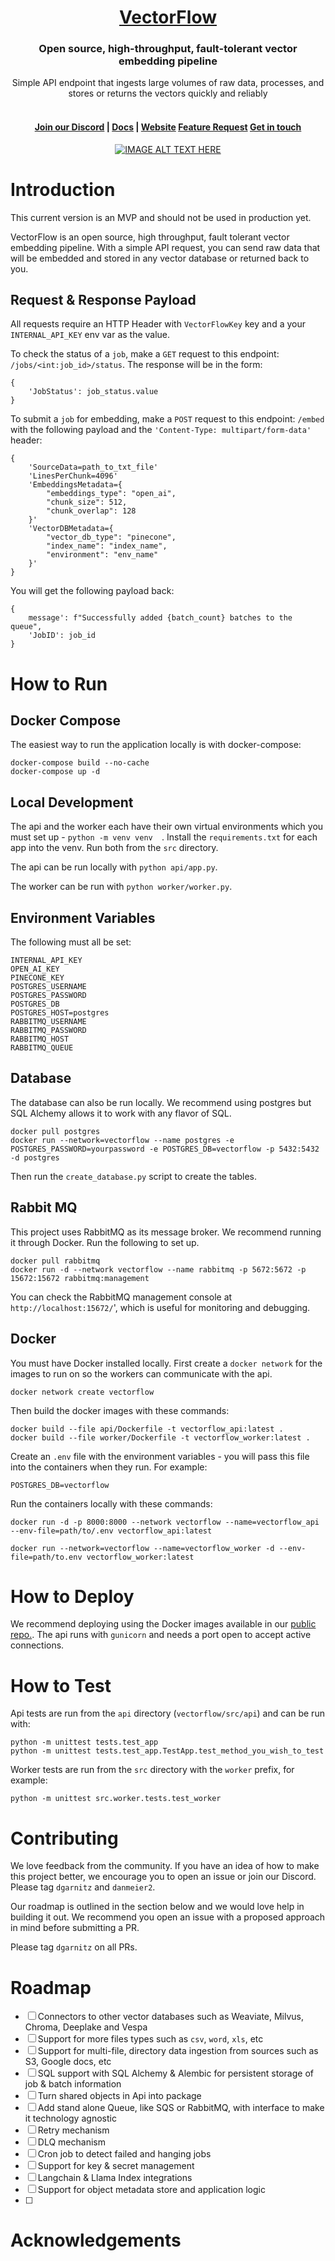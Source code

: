 <div align="center">
    <a href="https://www.getvectorflow.com/">
        <h1>VectorFlow</h1>
    </a>
    <h3>Open source, high-throughput, fault-tolerant vector embedding pipeline</h3>
    <span>Simple API endpoint that ingests large volumes of raw data, processes, and stores or returns the vectors quickly and reliably</span>
    <br></br>   
</div>
<h4 align="center">
  <a href="https://discord.gg/9VZ3ujWE">Join our Discord</a> |
  <a href="https://infisical.com/docs/documentation/getting-started/introduction">Docs</a> |
  <a href="https://www.infisical.com">Website</a>
    <a href="https://www.infisical.com">Feature Request</a>
    <a href="https://www.infisical.com">Get in touch</a>
</h4>

<div align="center">

[![IMAGE ALT TEXT HERE](https://img.youtube.com/vi/aQOlOT14DaA/0.jpg)](https://www.youtube.com/watch?v=aQOlOT14DaA)

</div>



# Introduction
This current version is an MVP and should not be used in production yet.

VectorFlow is an open source, high throughput, fault tolerant vector embedding pipeline. With a simple API request, you can send raw data that will be embedded and stored in any vector database or returned back to you. 

## Request & Response Payload
All requests require an HTTP Header with `VectorFlowKey` key and a your `INTERNAL_API_KEY` env var as the value. 

To check the status of a `job`, make a `GET` request to this endpoint: `/jobs/<int:job_id>/status`. The response will be in the form:
```
{
    'JobStatus': job_status.value
}
```

To submit a `job` for embedding, make a `POST` request to this endpoint: `/embed` with the following payload and the `'Content-Type: multipart/form-data'` header:
```
{
    'SourceData=path_to_txt_file'
    'LinesPerChunk=4096'
    'EmbeddingsMetadata={
        "embeddings_type": "open_ai", 
        "chunk_size": 512, 
        "chunk_overlap": 128
    }'
    'VectorDBMetadata={
        "vector_db_type": "pinecone", 
        "index_name": "index_name", 
        "environment": "env_name"
    }'
}
``` 

You will get the following payload back:
```
{
    message': f"Successfully added {batch_count} batches to the queue", 
    'JobID': job_id
}
```

# How to Run
## Docker Compose
The easiest way to run the application locally is with docker-compose:
```
docker-compose build --no-cache
docker-compose up -d
```

## Local Development
The api and the worker each have their own virtual environments which you must set up - `python -m venv venv  `. Install the `requirements.txt` for each app into the venv. Run both from the `src` directory.

The api can be run locally with `python api/app.py`. 

The worker can be run with `python worker/worker.py`. 

## Environment Variables
The following must all be set:
```
INTERNAL_API_KEY
OPEN_AI_KEY
PINECONE_KEY
POSTGRES_USERNAME
POSTGRES_PASSWORD
POSTGRES_DB
POSTGRES_HOST=postgres
RABBITMQ_USERNAME
RABBITMQ_PASSWORD
RABBITMQ_HOST
RABBITMQ_QUEUE
```

## Database 
The database can also be run locally. We recommend using postgres but SQL Alchemy allows it to work with any flavor of SQL. 
```
docker pull postgres
docker run --network=vectorflow --name postgres -e POSTGRES_PASSWORD=yourpassword -e POSTGRES_DB=vectorflow -p 5432:5432 -d postgres
```

Then run the `create_database.py` script to create the tables. 

## Rabbit MQ
This project uses RabbitMQ as its message broker. We recommend running it through Docker. Run the following to set up.

```
docker pull rabbitmq
docker run -d --network vectorflow --name rabbitmq -p 5672:5672 -p 15672:15672 rabbitmq:management

```

You can check the RabbitMQ management console at `http://localhost:15672/`', which is useful for monitoring and debugging.

## Docker
You must have Docker installed locally. First create a `docker network` for the images to run on so the workers can communicate with the api. 
```
docker network create vectorflow
```

Then build the docker images with these commands:
```
docker build --file api/Dockerfile -t vectorflow_api:latest .
docker build --file worker/Dockerfile -t vectorflow_worker:latest . 
```
Create an `.env` file with the environment variables - you will pass this file into the containers when they run. For example:
```
POSTGRES_DB=vectorflow
```

Run the containers locally with these commands:
```
docker run -d -p 8000:8000 --network vectorflow --name=vectorflow_api --env-file=path/to/.env vectorflow_api:latest 

docker run --network=vectorflow --name=vectorflow_worker -d --env-file=path/to.env vectorflow_worker:latest
```

# How to Deploy
We recommend deploying using the Docker images available in our [public repo.](https://hub.docker.com/repository/docker/dgarnitz/vectorflow/general). The api runs with `gunicorn` and needs a port open to accept active connections.  

# How to Test
Api tests are run from the `api` directory (`vectorflow/src/api`) and can be run with:
```
python -m unittest tests.test_app
python -m unittest tests.test_app.TestApp.test_method_you_wish_to_test
```

Worker tests are run from the `src` directory with the `worker` prefix, for example:
```
python -m unittest src.worker.tests.test_worker
```

# Contributing
We love feedback from the community. If you have an idea of how to make this project better, we encourage you to open an issue or join our Discord. Please tag `dgarnitz` and `danmeier2`.

Our roadmap is outlined in the section below and we would love help in building it out. We recommend you open an issue with a proposed approach in mind before submitting a PR.

Please tag `dgarnitz` on all PRs. 

# Roadmap
- [ ] Connectors to other vector databases such as Weaviate, Milvus, Chroma, Deeplake and Vespa
- [ ] Support for more files types such as `csv`, `word`, `xls`, etc
- [ ] Support for multi-file, directory data ingestion from sources such as S3, Google docs, etc
- [ ] SQL support with SQL Alchemy & Alembic for persistent storage of job & batch information
- [ ] Turn shared objects in Api into package
- [ ] Add stand alone Queue, like SQS or RabbitMQ, with interface to make it technology agnostic
- [ ] Retry mechanism
- [ ] DLQ mechanism
- [ ] Cron job to detect failed and hanging jobs
- [ ] Support for key & secret management
- [ ] Langchain & Llama Index integrations
- [ ] Support for object metadata store and application logic
- [ ] 

# Acknowledgements

[//]: contributor-faces
